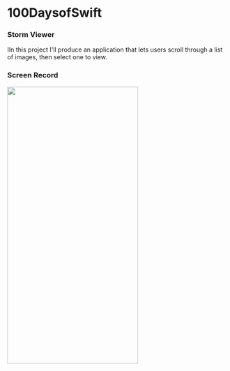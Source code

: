 # 100DaysofSwift
### Storm Viewer
IIn this project I'll produce an application that lets users scroll through a list of images, then select one to view.
### Screen Record
<img src="https://user-images.githubusercontent.com/100798803/159573336-b6867559-0139-4d6c-acd5-c7d532fe7621.gif" width="300" height="635"/>
